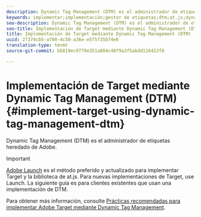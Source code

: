 ```yaml
---
description: Dynamic Tag Management (DTM) es el administrador de etiquetas heredado de Adobe.
keywords: implementar;implementación;gestor de etiquetas;dtm;at.js;dynamic tag management
seo-description: Dynamic Tag Management (DTM) es el administrador de etiquetas heredado de Adobe.
seo-title: Implementación de Target mediante Dynamic Tag Management (DTM)
title: Implementación de Target mediante Dynamic Tag Management (DTM)
uuid: 27374cb5-a700-4c50-a36e-e575f35b74e6
translation-type: tm+mt
source-git-commit: bb819ec9779e351a884c48f9a3f5abdd126422f8

---
```



# Implementación de Target mediante Dynamic Tag Management (DTM){#implement-target-using-dynamic-tag-management-dtm}

Dynamic Tag Management (DTM) es el administrador de etiquetas heredado de Adobe.

>[!IMPORTANT]
>
>[Adobe Launch](../../../c-implementing-target/c-implementing-target-for-client-side-web/how-to-deployatjs/cmp-implementing-target-using-adobe-launch.md#topic_5234DDAEB0834333BD6BA1B05892FC25) es el método preferido y actualizado para implementar Target y la biblioteca de at.js. Para nuevas implementaciones de Target, use Launch. La siguiente guía es para clientes existentes que usan una implementación de DTM.

Para obtener más información, consulte [Prácticas recomendadas para implementar Adobe Target mediante Dynamic Tag Management](https://marketing.adobe.com/resources/help/en_US/dtm/target/).
